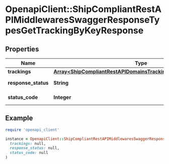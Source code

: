 # OpenapiClient::ShipCompliantRestAPIMiddlewaresSwaggerResponseTypesGetTrackingByKeyResponse

## Properties

| Name | Type | Description | Notes |
| ---- | ---- | ----------- | ----- |
| **trackings** | [**Array&lt;ShipCompliantRestAPIDomainsTrackingEntitiesTrackingOutput&gt;**](ShipCompliantRestAPIDomainsTrackingEntitiesTrackingOutput.md) |  | [optional] |
| **response_status** | **String** |  | [optional][default to &#39;Success&#39;] |
| **status_code** | **Integer** |  | [optional][default to STATUS_CODE::N200] |

## Example

```ruby
require 'openapi_client'

instance = OpenapiClient::ShipCompliantRestAPIMiddlewaresSwaggerResponseTypesGetTrackingByKeyResponse.new(
  trackings: null,
  response_status: null,
  status_code: null
)
```

